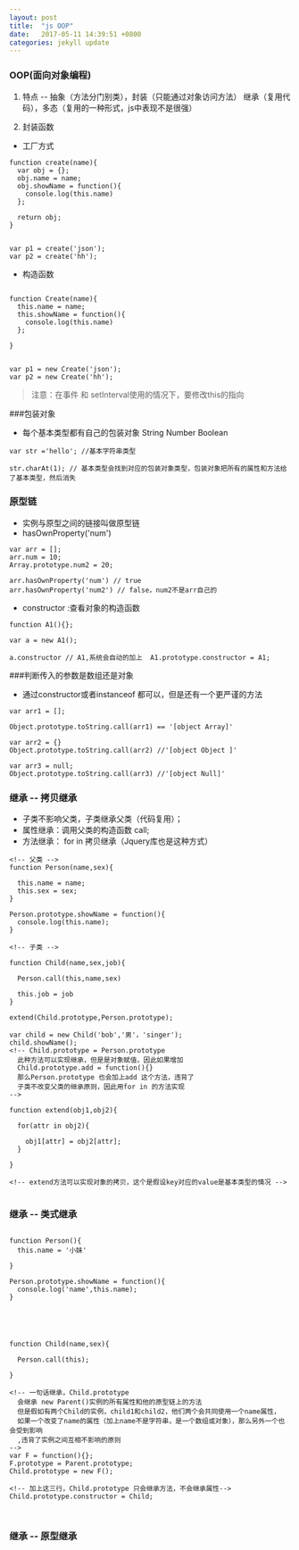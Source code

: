```yaml
---
layout: post
title:  "js OOP"
date:   2017-05-11 14:39:51 +0800
categories: jekyll update
---
```


### OOP(面向对象编程)

1. 特点 -- 抽象（方法分门别类），封装（只能通过对象访问方法）
          继承（复用代码），多态（复用的一种形式，js中表现不是很强）

2. 封装函数 

* 工厂方式


```
function create(name){
  var obj = {};
  obj.name = name;
  obj.showName = function(){
    console.log(this.name)
  };

  return obj;
}


var p1 = create('json');
var p2 = create('hh');

```

* 构造函数

```

function Create(name){
  this.name = name;
  this.showName = function(){
    console.log(this.name)
  };

}


var p1 = new Create('json');
var p2 = new Create('hh');

```

> 注意：在事件 和 setInterval使用的情况下，要修改this的指向


###包装对象

* 每个基本类型都有自己的包装对象 String Number Boolean

```
var str ='hello'; //基本字符串类型

str.charAt(1); // 基本类型会找到对应的包装对象类型，包装对象把所有的属性和方法给了基本类型，然后消失

```


### 原型链

* 实例与原型之间的链接叫做原型链
* hasOwnProperty('num') 

```
var arr = [];
arr.num = 10;
Array.prototype.num2 = 20;

arr.hasOwnProperty('num') // true
arr.hasOwnProperty('num2') // false，num2不是arr自己的

```

* constructor :查看对象的构造函数

```
function A1(){};

var a = new A1();

a.constructor // A1,系统会自动的加上  A1.prototype.constructor = A1;

```

###判断传入的参数是数组还是对象

* 通过constructor或者instanceof 都可以，但是还有一个更严谨的方法

```
var arr1 = []; 

Object.prototype.toString.call(arr1) == '[object Array]'

var arr2 = {}
Object.prototype.toString.call(arr2) //'[object Object ]'

var arr3 = null;
Object.prototype.toString.call(arr3) //'[object Null]'

```

### 继承 -- 拷贝继承

* 子类不影响父类，子类继承父类（代码复用）；
* 属性继承：调用父类的构造函数 call;
* 方法继承： for in 拷贝继承（Jquery库也是这种方式）

```
<!-- 父类 -->
function Person(name,sex){
  
  this.name = name;
  this.sex = sex;
}

Person.prototype.showName = function(){
  console.log(this.name);
}

<!-- 子类 -->

function Child(name,sex,job){
  
  Person.call(this,name,sex)

  this.job = job
}

extend(Child.prototype,Person.prototype);

var child = new Child('bob','男'，'singer');
child.showName();
<!-- Child.prototype = Person.prototype 
  此种方法可以实现继承，但是是对象赋值，因此如果增加
  Child.prototype.add = function(){}
  那么Person.prototype 也会加上add 这个方法，违背了
  子类不改变父类的继承原则，因此用for in 的方法实现
-->

function extend(obj1,obj2){
  
  for(attr in obj2){
    
    obj1[attr] = obj2[attr];
  }

}

<!-- extend方法可以实现对象的拷贝，这个是假设key对应的value是基本类型的情况 -->


```

### 继承 -- 类式继承

```

function Person(){
  this.name = '小妹'

}

Person.prototype.showName = function(){
  console.log('name',this.name);
}


  
 
  
function Child(name,sex){
  
  Person.call(this);

}

<!-- 一句话继承，Child.prototype 
  会继承 new Parent()实例的所有属性和他的原型链上的方法
  但是假如有两个Child的实例，child1和child2，他们两个会共同使用一个name属性，
  如果一个改变了name的属性（加上name不是字符串，是一个数组或对象），那么另外一个也会受到影响
  ,违背了实例之间互相不影响的原则
-->
var F = function(){};
F.prototype = Parent.prototype;
Child.prototype = new F();

<!-- 加上这三行，Child.prototype 只会继承方法，不会继承属性-->
Child.prototype.constructor = Child;



```

### 继承 -- 原型继承









